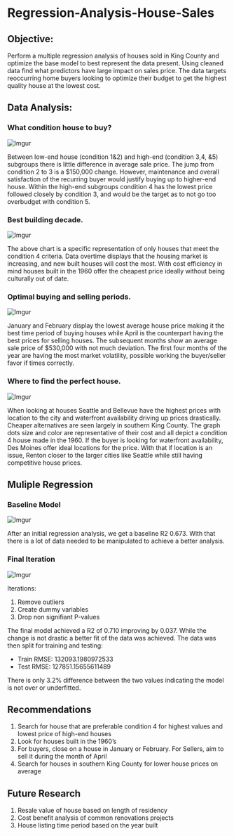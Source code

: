 # Regression-Analysis-House-Sales
## Objective: 
Perform a multiple regression analysis of houses sold in King County and optimize the base model to best represent the data present. Using cleaned data find what predictors have large impact on sales price. The data targets reoccurring home buyers looking to optimize their budget to get the highest quality house at the lowest cost.
## Data Analysis:

### What condition house to buy?
![Imgur](https://i.imgur.com/y14F5S7.png)

Between low-end house (condition 1&2) and high-end (condition 3,4, &5) subgroups there is little difference in average sale price. The jump from condition 2 to 3 is a $150,000 change. However, maintenance and overall satisfaction of the recurring buyer would justify buying up to higher-end house. Within the high-end subgroups condition 4 has the lowest price followed closely by condition 3, and would be the target as to not go too overbudget with condition 5.

### Best building decade.
![Imgur](https://i.imgur.com/uwwzvdF.png)

The above chart is a specific representation of only houses that meet the condition 4 criteria. Data overtime displays that the housing market is increasing, and new built houses will cost the most. With cost efficiency in mind houses built in the 1960 offer the cheapest price ideally without being culturally out of date.

### Optimal buying and selling periods.
![Imgur](https://i.imgur.com/F4TkJB4.png)

January and February display the lowest average house price making it the best time period of buying houses while April is the counterpart having the best prices for selling houses. The subsequent months show an average sale price of $530,000 with not much deviation. The first four months of the year are having the most market volatility, possible working the buyer/seller favor if times correctly. 

### Where to find the perfect house.
![Imgur](https://i.imgur.com/Tv8YWBG.png)

When looking at houses Seattle and Bellevue have the highest prices with location to the city and waterfront availability driving up prices drastically. Cheaper alternatives are seen largely in southern King County. The graph dots size and color are representative of their cost and all depict a condition 4 house made in the 1960. If the buyer is looking for waterfront availability, Des Moines offer ideal locations for the price. With that if location is an issue, Renton closer to the larger cities like Seattle while still having competitive house prices.

## Muliple Regression
### Baseline Model 
![Imgur](https://i.imgur.com/dChwSne.png)

After an initial regression analysis, we get a baseline R2 0.673. With that there is a lot of data needed to be manipulated to achieve a better analysis. 

### Final Iteration
![Imgur](https://i.imgur.com/5P2tetG.png)

Iterations:
1. Remove outliers 
1. Create dummy variables 
1. Drop non signifiant P-values


The final model achieved a R2 of 0.710 improving by 0.037. While the change is not drastic a better fit of the data was achieved. The data was then split for training and testing:

* Train RMSE: 132093.1980972533
* Test RMSE: 127851.15655611489
 
There is only 3.2% difference between the two values indicating the model is not over or underfitted.

## Recommendations 
1. Search for house that are preferable condition 4 for highest values and lowest price of high-end houses
1. Look for houses built in the 1960’s
1. For buyers, close on a house in January or February. For Sellers, aim to sell it during the month of April
1. Search for houses in southern King County for lower house prices on average

## Future Research 
1. Resale value of house based on length of residency
1. Cost benefit analysis of common renovations projects
1. House listing time period based on the year built
